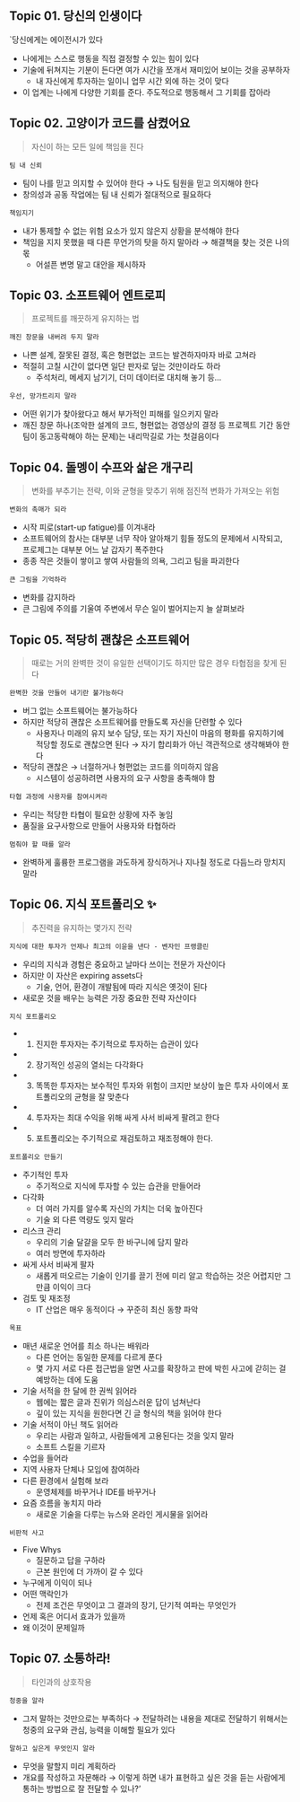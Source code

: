 
## Topic 01. 당신의 인생이다

`당신에게는 에이전시가 있다
- 나에게는 스스로 행동을 직접 결정할 수 있는 힘이 있다
- 기술에 뒤쳐지는 기분이 든다면 여가 시간을 쪼개서 재미있어 보이는 것을 공부하자
	- 내 자신에게 투자하는 일이니 업무 시간 외에 하는 것이 맞다
- 이 업계는 나에게 다양한 기회를 준다. 주도적으로 행동해서 그 기회를 잡아라

## Topic 02. 고양이가 코드를 삼켰어요
> 자신이 하는 모든 일에 책임을 진다

`팀 내 신뢰`
- 팀이 나를 믿고 의지할 수 있어야 한다 → 나도 팀원을 믿고 의지해야 한다
- 창의성과 공동 작업에는 팀 내 신뢰가 절대적으로 필요하다

`책임지기`
- 내가 통제할 수 없는 위험 요소가 있지 않은지 상황을 분석해야 한다
- 책임을 지지 못했을 때 다른 무언가의 탓을 하지 말아라 → 해결책을 찾는 것은 나의 몫
	- 어설픈 변명 말고 대안을 제시하자
	
## Topic 03.  소프트웨어 엔트로피
> 프로젝트를 깨끗하게 유지하는 법

`깨진 창문을 내버려 두지 말라`
- 나쁜 설계, 잘못된 결정, 혹은 형편없는 코드는 발견하자마자 바로 고쳐라
- 적절히 고칠 시간이 없다면 일단 판자로 덮는 것만이라도 하라
	- 주석처리, 메세지 남기기, 더미 데이터로 대치해 놓기 등… 

`우선, 망가트리지 말라`
- 어떤 위기가 찾아왔다고 해서 부가적인 피해를 일으키지 말라
- 깨진 창문 하나(조악한 설계의 코드, 형편없는 경영상의 결정 등 프로젝트 기간 동안 팀이 동고동락해야 하는 문제)는 내리막길로 가는 첫걸음이다

## Topic 04. 돌멩이 수프와 삶은 개구리
> 변화를 부추기는 전략, 이와 균형을 맞추기 위해 점진적 변화가 가져오는 위험

`변화의 촉매가 되라`
- 시작 피로(start-up fatigue)를 이겨내라
- 소프트웨어의 참사는 대부분 너무 작아 알아채기 힘들 정도의 문제에서 시작되고, 프로제그는 대부분 어느 날 갑자기 폭주한다
- 종종 작은 것들이 쌓이고 쌓여 사람들의 의욕, 그리고 팀을 파괴한다

`큰 그림을 기억하라`
- 변화를 감지하라 
- 큰 그림에 주의를 기울여 주변에서 무슨 일이 벌어지는지 늘 살펴보라

## Topic 05. 적당히 괜찮은 소프트웨어
> 때로는 거의 완벽한 것이 유일한 선택이기도 하지만 많은 경우 타협점을 찾게 된다

`완벽한 것을 만들어 내기란 불가능하다`
- 버그 없는 소프트웨어는 불가능하다
- 하지만 적당히 괜찮은 소프트웨어를 만들도록 자신을 단련할 수 있다
	- 사용자나 미래의 유지 보수 담당, 또는 자기 자신이 마음의 평화를 유지하기에 적당할 정도로 괜찮으면 된다 → 자기 합리화가 아닌 객관적으로 생각해봐야 한다
- 적당히 괜찮은 → 너절하거나 형편없는 코드를 의미하지 않음
	- 시스템이 성공하려면 사용자의 요구 사항을 충족해야 함

`타협 과정에 사용자를 참여시켜라`
- 우리는 적당한 타협이 필요한 상황에 자주 놓임
- 품질을 요구사항으로 만들어 사용자와 타협하라

`멈춰야 할 때를 알라`
- 완벽하게 훌륭한 프로그램을 과도하게 장식하거나 지나칠 정도로 다듬느라 망치지 말라

## Topic 06. 지식 포트폴리오 ✨
> 추진력을 유지하는 몇가지 전략

`지식에 대한 투자가 언제나 최고의 이윤을 낸다 - 벤자민 프랭클린`
- 우리의 지식과 경험은 중요하고 날마다 쓰이는 전문가 자산이다
- 하지만 이 자산은 expiring assets다
	- 기술, 언어, 환경이 개발됨에 따라 지식은 옛것이 된다
- 새로운 것을 배우는 능력은 가장 중요한 전략 자산이다

`지식 포트폴리오`
- 1. 진지한 투자자는 주기적으로 투자하는 습관이 있다
- 2. 장기적인 성공의 열쇠는 다각화다
- 3. 똑똑한 투자자는 보수적인 투자와 위험이 크지만 보상이 높은 투자 사이에서 포트폴리오의 균형을 잘 맞춘다
- 4. 투자자는 최대 수익을 위해 싸게 사서 비싸게 팔려고 한다
- 5. 포트폴리오는 주기적으로 재검토하고 재조정해야 한다.

`포트폴리오 만들기`
- 주기적인 투자
	- 주기적으로 지식에 투자할 수 있는 습관을 만들어라
- 다각화
	- 더 여러 가지를 알수록 자신의 가치는 더욱 높아진다
	- 기술 외 다른 역량도 잊지 말라
- 리스크 관리
	- 우리의 기술 달걀을 모두 한 바구니에 담지 말라
	- 여러 방면에 투자하라
- 싸게 사서 비싸게 팔자
	- 새롭게 떠오르는 기술이 인기를 끌기 전에 미리 알고 학습하는 것은 어렵지만 그만큼 이익이 크다
- 검토 및 재조정
	- IT 산업은 매우 동적이다 → 꾸준히 최신 동향 파악

`목표`
- 매년 새로운 언어를 최소 하나는 배워라
	- 다른 언어는 동일한 문제를 다르게 푼다 
	- 몇 가지 서로 다른 접근법을 알면 사고를 확장하고 판에 박힌 사고에 갇히는 걸 예방하는 데에 도움
- 기술 서적을 한 달에 한 권씩 읽어라
	- 웹에는 짧은 글과 진위가 의심스러운 답이 넘쳐난다
	- 깊이 있는 지식을 원한다면 긴 글 형식의 책을 읽어야 한다
- 기술 서적이 아닌 책도 읽어라
	- 우리는 사람과 일하고, 사람들에게 고용된다는 것을 잊지 말라
	- 소프트 스킬을 기르자
- 수업을 들어라
- 지역 사용자 단체나 모임에 참여하라
- 다른 환경에서 실험해 보라
	- 운영체제를 바꾸거나 IDE를 바꾸거나
- 요즘 흐름을 놓치지 마라
	- 새로운 기술을 다루는 뉴스와 온라인 게시물을 읽어라

`비판적 사고`
- Five Whys
	- 질문하고 답을 구하라
	- 근본 원인에 더 가까이 갈 수 있다
- 누구에게 이익이 되나
- 어떤 맥락인가
	- 전제 조건은 무엇이고 그 결과의 장기, 단기적 여파는 무엇인가
- 언제 혹은 어디서 효과가 있을까
- 왜 이것이 문제일까

## Topic 07. 소통하라!
> 타인과의 상호작용

`청중을 알라`
- 그저 말하는 것만으로는 부족하다 → 전달하려는 내용을 제대로 전달하기 위해서는 청중의 요구와 관심, 능력을 이해할 필요가 있다

`말하고 싶은게 무엇인지 알라`
- 무엇을 말할지 미리 계획하라
- 개요를 작성하고 자문해라 → 이렇게 하면 내가 표현하고 싶은 것을 듣는 사람에게 통하는 방법으로 잘 전달할 수 있나?’

